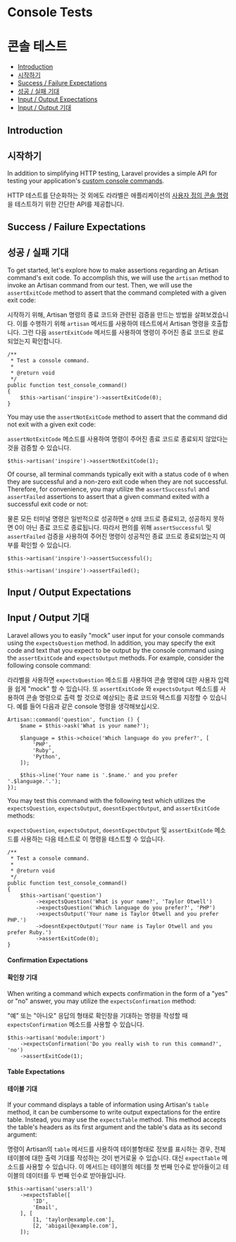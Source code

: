 # Console Tests
# 콘솔 테스트

- [Introduction](#introduction)
- [시작하기](#introduction)
- [Success / Failure Expectations](#success-failure-expectations)
- [성공 / 실패 기대](#success-failure-expectations)
- [Input / Output Expectations](#input-output-expectations)
- [Input / Output 기대](#input-output-expectations)

<a name="introduction"></a>
## Introduction
## 시작하기

In addition to simplifying HTTP testing, Laravel provides a simple API for testing your application's [custom console commands](/docs/{{version}}/artisan).

HTTP 테스트를 단순화하는 것 외에도 라라벨은 애플리케이션의 [사용자 정의 콘솔 명령](/docs/{{version}}/artisan)을 테스트하기 위한 간단한 API를 제공합니다.

<a name="success-failure-expectations"></a>
## Success / Failure Expectations
## 성공 / 실패 기대

To get started, let's explore how to make assertions regarding an Artisan command's exit code. To accomplish this, we will use the `artisan` method to invoke an Artisan command from our test. Then, we will use the `assertExitCode` method to assert that the command completed with a given exit code:

시작하기 위해, Artisan 명령의 종료 코드와 관련된 검증을 만드는 방법을 살펴보겠습니다. 이를 수행하기 위해 `artisan` 메서드를 사용하여 테스트에서 Artisan 명령을 호출합니다. 그런 다음 `assertExitCode` 메서드를 사용하여 명령이 주어진 종료 코드로 완료되었는지 확인합니다.

    /**
     * Test a console command.
     *
     * @return void
     */
    public function test_console_command()
    {
        $this->artisan('inspire')->assertExitCode(0);
    }

You may use the `assertNotExitCode` method to assert that the command did not exit with a given exit code:

`assertNotExitCode` 메소드를 사용하여 명령이 주어진 종료 코드로 종료되지 않았다는 것을 검증할 수 있습니다.

    $this->artisan('inspire')->assertNotExitCode(1);

Of course, all terminal commands typically exit with a status code of `0` when they are successful and a non-zero exit code when they are not successful. Therefore, for convenience, you may utilize the `assertSuccessful` and `assertFailed` assertions to assert that a given command exited with a successful exit code or not:

물론 모든 터미널 명령은 일반적으로 성공하면 `0` 상태 코드로 종료되고, 성공하지 못하면 0이 아닌 종료 코드로 종료됩니다. 따라서 편의를 위해 `assertSuccessful` 및 `assertFailed` 검증을 사용하여 주어진 명령이 성공적인 종료 코드로 종료되었는지 여부를 확인할 수 있습니다.

    $this->artisan('inspire')->assertSuccessful();

    $this->artisan('inspire')->assertFailed();

<a name="input-output-expectations"></a>
## Input / Output Expectations
## Input / Output 기대

Laravel allows you to easily "mock" user input for your console commands using the `expectsQuestion` method. In addition, you may specify the exit code and text that you expect to be output by the console command using the `assertExitCode` and `expectsOutput` methods. For example, consider the following console command:

라라벨을 사용하면 `expectsQuestion` 메소드를 사용하여 콘솔 명령에 대한 사용자 입력을 쉽게 "mock" 할 수 있습니다. 또 `assertExitCode` 와 `expectsOutput` 메소드를 사용하여 콘솔 명령으로 출력 할 것으로 예상되는 종료 코드와 텍스트를 지정할 수 있습니다. 예를 들어 다음과 같은 console 명령을 생각해보십시오.

    Artisan::command('question', function () {
        $name = $this->ask('What is your name?');

        $language = $this->choice('Which language do you prefer?', [
            'PHP',
            'Ruby',
            'Python',
        ]);

        $this->line('Your name is '.$name.' and you prefer '.$language.'.');
    });

You may test this command with the following test which utilizes the `expectsQuestion`, `expectsOutput`, `doesntExpectOutput`, and `assertExitCode` methods:

`expectsQuestion`, `expectsOutput`, `doesntExpectOutput` 및 `assertExitCode` 메소드를 사용하는 다음 테스트로 이 명령을 테스트할 수 있습니다.

    /**
     * Test a console command.
     *
     * @return void
     */
    public function test_console_command()
    {
        $this->artisan('question')
             ->expectsQuestion('What is your name?', 'Taylor Otwell')
             ->expectsQuestion('Which language do you prefer?', 'PHP')
             ->expectsOutput('Your name is Taylor Otwell and you prefer PHP.')
             ->doesntExpectOutput('Your name is Taylor Otwell and you prefer Ruby.')
             ->assertExitCode(0);
    }

<a name="confirmation-expectations"></a>
#### Confirmation Expectations
#### 확인창 기대

When writing a command which expects confirmation in the form of a "yes" or "no" answer, you may utilize the `expectsConfirmation` method:

"예" 또는 "아니오" 응답의 형태로 확인창을 기대하는 명령을 작성할 때 `expectsConfirmation` 메소드를 사용할 수 있습니다.

    $this->artisan('module:import')
        ->expectsConfirmation('Do you really wish to run this command?', 'no')
        ->assertExitCode(1);

<a name="table-expectations"></a>
#### Table Expectations
#### 테이블 기대

If your command displays a table of information using Artisan's `table` method, it can be cumbersome to write output expectations for the entire table. Instead, you may use the `expectsTable` method. This method accepts the table's headers as its first argument and the table's data as its second argument:

명령이 Artisan의 `table` 메서드를 사용하여 테이블형태로 정보를 표시하는 경우, 전체 테이블에 대한 출력 기대를 작성하는 것이 번거로울 수 있습니다. 대신 `expectTable` 메소드를 사용할 수 있습니다. 이 메서드는 테이블의 헤더를 첫 번째 인수로 받아들이고 테이블의 데이터를 두 번째 인수로 받아들입니다.

    $this->artisan('users:all')
        ->expectsTable([
            'ID',
            'Email',
        ], [
            [1, 'taylor@example.com'],
            [2, 'abigail@example.com'],
        ]);
